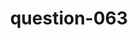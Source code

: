 ---
layout: question
title: question-063
number: 63
question: Name a state with a lot of mountains.
answer1: Colorado | 33
answer2: Alaska | 20
answer3: Montana | 9
answer4: Wyoming | 9
answer5: Idaho | 8
answer6: California | 7
answer7: Utah | 5
answer8:
answer9:
answer10:
---